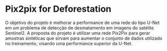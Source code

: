 # Pix2pix for Deforestation

O objetivo do projeto é melhorar a performance de uma rede do tipo U-Net em um problema de detecção de desmatamento em imagens do satélite Sentinel2. A proposta do projeto é utilizar uma rede Pix2Pix para gerar amostras sintéticas que sirvam para aumentar o conjunto de dados utilizado no treinamento, visando uma performance superior da U-Net.
